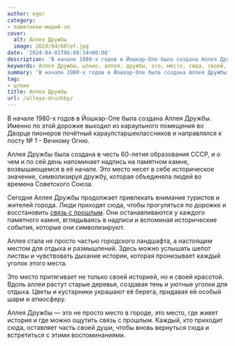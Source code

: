 ```yaml
---
author: egor
category:
- памятники-марий-эл
cover:
  alt: Аллея Дружбы
  image: 2024/04/60let.jpg
date: '2024-04-01T06:00:34+00:00'
description: 'В начале 1980-х годов в Йошкар-Оле была создана Аллея Дружбы. Именно по этой дорожке выходил из караульного помещения во Дворце пионеров почётный...'
keywords: Аллея Дружбы, цпкио, аллея, дружбы, это, место, сюда, своей, начале, создана, дорожке, которая, связь, прошлым, просто, отдыха, каждый
summary: 'В начале 1980-х годов в Йошкар-Оле была создана Аллея Дружбы. Именно по этой дорожке выходил из караульного помещения во Дворце пионеров почётный...'
tag:
- цпкио
title: Аллея Дружбы
url: /alleya-druzhby/
---
```


В начале 1980-х годов в Йошкар-Оле была создана Аллея Дружбы.  Именно по этой дорожке выходил из караульного помещения во Дворце пионеров почётный караулстаршеклассников и направлялся к посту № 1 - Вечному Огню.

Аллея Дружбы была создана в честь 60-летия образования СССР, и о чем и по сей день напоминает надпись на памятном камне, возвышающемся в её начале. Это место несет в себе историческое значение, символизируя дружбу, которая объединяла людей во времена Советского Союза.

Сегодня Аллея Дружбы продолжает привлекать внимание туристов и жителей города. Люди приходят сюда, чтобы прогуляться по дорожке и восстановить [связь с прошлым](/zhizn-v-tainstvah/). Они останавливаются у каждого памятного камня, вглядываясь в надписи и вспоминая исторические события, которые они символизируют.

Аллея стала не просто частью городского ландшафта, а настоящим местом для отдыха и размышлений. Здесь можно услышать шепот листвы и чувствовать дыхание истории, которая пронизывает каждый уголок этого места.

Это место притягивает не только своей историей, но и своей красотой. Вдоль аллеи растут старые деревья, создавая тень и уютные уголки для отдыха. Цветы и кустарники украшают её берега, придавая ей особый шарм и атмосферу.

Аллея Дружбы — это не просто место в городе, это место, где живет история и где можно ощутить связь с прошлым. Каждый, кто приходит сюда, оставляет часть своей души, чтобы вновь вернуться сюда и встретиться с этими воспоминаниями.